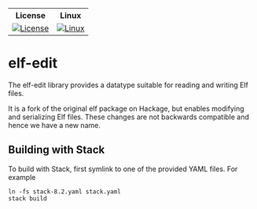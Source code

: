 <table>
  <tr>
    <th>License</th><th>Linux</th>
  </tr>
  <tr>
    <td><a href="LICENSE"><img src="https://img.shields.io/badge/license-BSD-blue.svg" title="License"/></a></td>
    <td><a href="https://travis-ci.org/GaloisInc/elf-edit"><img src="https://travis-ci.org/GaloisInc/elf-edit.svg?branch=master" title="Linux"/></a></td>
  </tr>
</table>

# elf-edit
The elf-edit library provides a datatype suitable for reading and writing Elf files.

It is a fork of the original elf package on Hackage, but enables modifying
and serializing Elf files.  These changes are not backwards compatible and hence
we have a new name.

## Building with Stack

To build with Stack, first symlink to one of the provided YAML
files. For example

    ln -fs stack-8.2.yaml stack.yaml
    stack build
